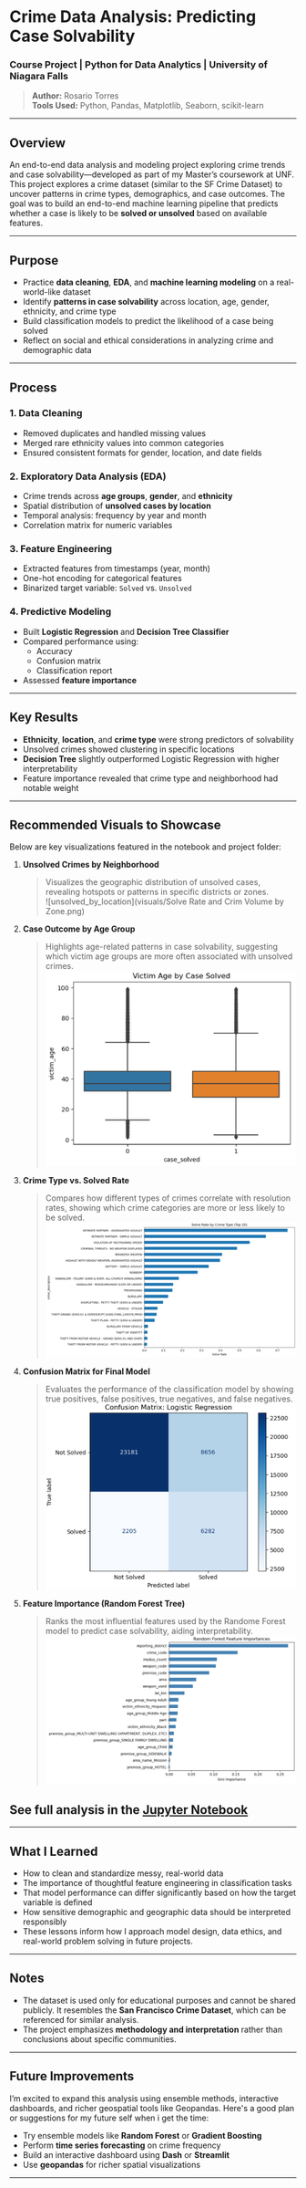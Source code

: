 
# Crime Data Analysis: Predicting Case Solvability

### Course Project | Python for Data Analytics | University of Niagara Falls

> **Author:** Rosario Torres  
> **Tools Used:** Python, Pandas, Matplotlib, Seaborn, scikit-learn

---

## Overview

An end-to-end data analysis and modeling project exploring crime trends and case solvability—developed as part of my Master’s coursework at UNF. This project explores a crime dataset (similar to the SF Crime Dataset) to uncover patterns in crime types, demographics, and case outcomes. The goal was to build an end-to-end machine learning pipeline that predicts whether a case is likely to be **solved or unsolved** based on available features.

---

## Purpose

- Practice **data cleaning**, **EDA**, and **machine learning modeling** on a real-world-like dataset
- Identify **patterns in case solvability** across location, age, gender, ethnicity, and crime type
- Build classification models to predict the likelihood of a case being solved
- Reflect on social and ethical considerations in analyzing crime and demographic data

---

## Process

### 1. Data Cleaning
- Removed duplicates and handled missing values
- Merged rare ethnicity values into common categories
- Ensured consistent formats for gender, location, and date fields

### 2. Exploratory Data Analysis (EDA)
- Crime trends across **age groups**, **gender**, and **ethnicity**
- Spatial distribution of **unsolved cases by location**
- Temporal analysis: frequency by year and month
- Correlation matrix for numeric variables

### 3. Feature Engineering
- Extracted features from timestamps (year, month)
- One-hot encoding for categorical features
- Binarized target variable: `Solved` vs. `Unsolved`

### 4. Predictive Modeling
- Built **Logistic Regression** and **Decision Tree Classifier**
- Compared performance using:
  - Accuracy
  - Confusion matrix
  - Classification report
- Assessed **feature importance**

---

## Key Results

- **Ethnicity**, **location**, and **crime type** were strong predictors of solvability
- Unsolved crimes showed clustering in specific locations
- **Decision Tree** slightly outperformed Logistic Regression with higher interpretability
- Feature importance revealed that crime type and neighborhood had notable weight

---

## Recommended Visuals to Showcase

Below are key visualizations featured in the notebook and project folder:

1. **Unsolved Crimes by Neighborhood**
   > Visualizes the geographic distribution of unsolved cases, revealing hotspots or patterns in specific districts or zones.  
   ![unsolved_by_location](visuals/Solve Rate and Crim Volume by Zone.png)

2. **Case Outcome by Age Group**
   > Highlights age-related patterns in case solvability, suggesting which victim age groups are more often associated with unsolved crimes.  
   ![outcome_by_age](visuals/outcome_by_age.png)

3. **Crime Type vs. Solved Rate**
   > Compares how different types of crimes correlate with resolution rates, showing which crime categories are more or less likely to be solved. 
   ![solved_by_crime_type](visuals/solved_by_crime_type.png)

4. **Confusion Matrix for Final Model**
   > Evaluates the performance of the classification model by showing true positives, false positives, true negatives, and false negatives.
   ![confusion_matrix](visuals/confusion_matrix.png)

5. **Feature Importance (Random Forest Tree)**
   > Ranks the most influential features used by the Randome Forest model to predict case solvability, aiding interpretability.
   ![feature_importance](visuals/feature_importance.png)

## See full analysis in the [Jupyter Notebook](./Crime_Analysis_Notebook.ipynb)
---

## What I Learned

- How to clean and standardize messy, real-world data
- The importance of thoughtful feature engineering in classification tasks
- That model performance can differ significantly based on how the target variable is defined
- How sensitive demographic and geographic data should be interpreted responsibly
- These lessons inform how I approach model design, data ethics, and real-world problem solving in future projects.

---

## Notes

- The dataset is used only for educational purposes and cannot be shared publicly. It resembles the **San Francisco Crime Dataset**, which can be referenced for similar analysis.
- The project emphasizes **methodology and interpretation** rather than conclusions about specific communities.

---

## Future Improvements

I’m excited to expand this analysis using ensemble methods, interactive dashboards, and richer geospatial tools like Geopandas.
Here's a good plan or suggestions for my future self when i get the time:
- Try ensemble models like **Random Forest** or **Gradient Boosting**
- Perform **time series forecasting** on crime frequency
- Build an interactive dashboard using **Dash** or **Streamlit**
- Use **geopandas** for richer spatial visualizations

---


